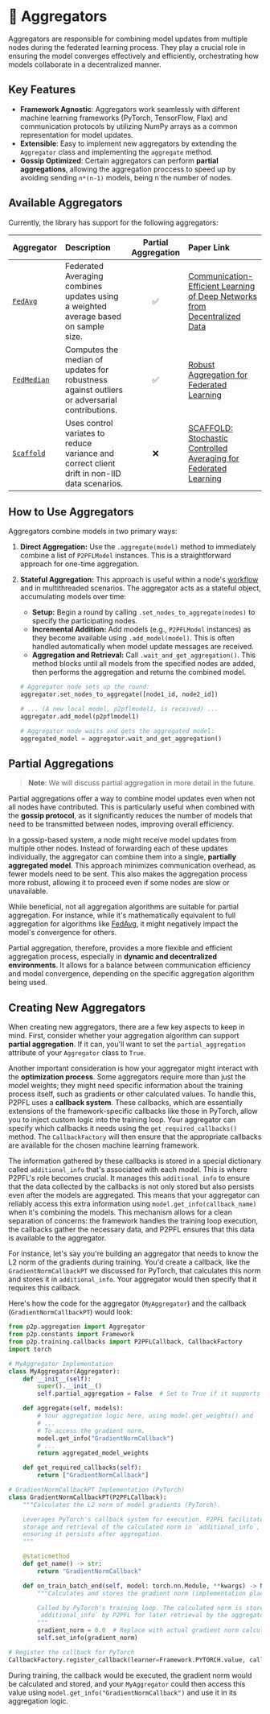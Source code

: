 # 🧩 Aggregators

Aggregators are responsible for combining model updates from multiple nodes during the federated learning process. They play a crucial role in ensuring the model converges effectively and efficiently, orchestrating how models collaborate in a decentralized manner.

## Key Features

*   **Framework Agnostic**: Aggregators work seamlessly with different machine learning frameworks (PyTorch, TensorFlow, Flax) and communication protocols by utilizing NumPy arrays as a common representation for model updates.
*   **Extensible**: Easy to implement new aggregators by extending the `Aggregator` class and implementing the `aggregate` method.
*   **Gossip Optimized**: Certain aggregators can perform **partial aggregations**, allowing the aggregation proccess to speed up by avoiding sending `n*(n-1)` models, being n the number of nodes.

## Available Aggregators

Currently, the library has support for the following aggregators:

| Aggregator       | Description                                                                                   | Partial Aggregation | Paper Link                                                                                                |
| :---------------- | :-------------------------------------------------------------------------------------------- | :-----------------: | :-------------------------------------------------------------------------------------------------------- |
| [`FedAvg`](#FedAvg)            | Federated Averaging combines updates using a weighted average based on sample size.           |         ✅         | [Communication-Efficient Learning of Deep Networks from Decentralized Data](https://arxiv.org/abs/1602.05629) |
| [`FedMedian`](#FedMedian)         | Computes the median of updates for robustness against outliers or adversarial contributions. |         ✅         | [Robust Aggregation for Federated Learning](https://arxiv.org/abs/1705.05491)                               |
| [`Scaffold`](#Scaffold)          | Uses control variates to reduce variance and correct client drift in non-IID data scenarios. |         ❌         | [SCAFFOLD: Stochastic Controlled Averaging for Federated Learning](https://arxiv.org/abs/1910.06378)        |

## How to Use Aggregators

Aggregators combine models in two primary ways:

1. **Direct Aggregation:** Use the `.aggregate(model)` method to immediately combine a list of `P2PFLModel` instances. This is a straightforward approach for one-time aggregation.

2. **Stateful Aggregation:** This approach is useful within a node's [workflow](../workflows.md) and in multithreaded scenarios. The aggregator acts as a stateful object, accumulating models over time:
    *   **Setup:** Begin a round by calling `.set_nodes_to_aggregate(nodes)` to specify the participating nodes.
    *   **Incremental Addition:** Add models (e.g., `P2PFLModel` instances) as they become available using `.add_model(model)`. This is often handled automatically when model update messages are received.
    *   **Aggregation and Retrieval:** Call `.wait_and_get_aggregation()`. This method blocks until all models from the specified nodes are added, then performs the aggregation and returns the combined model.

    ```python
    # Aggregator node sets up the round:
    aggregator.set_nodes_to_aggregate([node1_id, node2_id])

    # ... (A new local model, p2pflmodel1, is received) ...
    aggregator.add_model(p2pflmodel1)

    # Aggregator node waits and gets the aggregated model:
    aggregated_model = aggregator.wait_and_get_aggregation()
    ```

## Partial Aggregations

> **Note**: We will discuss partial aggregation in more detail in the future.

Partial aggregations offer a way to combine model updates even when not all nodes have contributed. This is particularly useful when combined with the **gossip protocol**, as it significantly reduces the number of models that need to be transmitted between nodes, improving overall efficiency.

In a gossip-based system, a node might receive model updates from multiple other nodes. Instead of forwarding each of these updates individually, the aggregator can combine them into a single, **partially aggregated model**. This approach minimizes communication overhead, as fewer models need to be sent. This also makes the aggregation process more robust, allowing it to proceed even if some nodes are slow or unavailable.

While beneficial, not all aggregation algorithms are suitable for partial aggregation. For instance, while it's mathematically equivalent to full aggregation for algorithms like [FedAvg](#FedAvg), it might negatively impact the model's convergence for others.

Partial aggregation, therefore, provides a more flexible and efficient aggregation process, especially in **dynamic and decentralized environments**. It allows for a balance between communication efficiency and model convergence, depending on the specific aggregation algorithm being used.

## Creating New Aggregators

When creating new aggregators, there are a few key aspects to keep in mind. First, consider whether your aggregation algorithm can support **partial aggregation**. If it can, you'll want to set the `partial_aggregation` attribute of your `Aggregator` class to `True`.

Another important consideration is how your aggregator might interact with the **optimization process**. Some aggregators require more than just the model weights; they might need specific information about the training process itself, such as gradients or other calculated values. To handle this, P2PFL uses a **callback system**. These callbacks, which are essentially extensions of the framework-specific callbacks like those in PyTorch, allow you to inject custom logic into the training loop. Your aggregator can specify which callbacks it needs using the `get_required_callbacks()` method. The `CallbackFactory` will then ensure that the appropriate callbacks are available for the chosen machine learning framework.

The information gathered by these callbacks is stored in a special dictionary called `additional_info` that's associated with each model. This is where P2PFL's role becomes crucial. It manages this `additional_info` to ensure that the data collected by the callbacks is not only stored but also persists even after the models are aggregated. This means that your aggregator can reliably access this extra information using `model.get_info(callback_name)` when it's combining the models. This mechanism allows for a clean separation of concerns: the framework handles the training loop execution, the callbacks gather the necessary data, and P2PFL ensures that this data is available to the aggregator.

For instance, let's say you're building an aggregator that needs to know the L2 norm of the gradients during training. You'd create a callback, like the `GradientNormCallbackPT` we discussed for PyTorch, that calculates this norm and stores it in `additional_info`. Your aggregator would then specify that it requires this callback.

Here's how the code for the aggregator (`MyAggregator`) and the callback (`GradientNormCallbackPT`) would look:

```python
from p2p.aggregation import Aggregator
from p2p.constants import Framework
from p2p.training.callbacks import P2PFLCallback, CallbackFactory
import torch

# MyAggregator Implementation
class MyAggregator(Aggregator):
    def __init__(self):
        super().__init__()
        self.partial_aggregation = False  # Set to True if it supports partial aggregation

    def aggregate(self, models):
        # Your aggregation logic here, using model.get_weights() and
        # ...
        # To access the gradient norm.
        model.get_info("GradientNormCallback") 
        # ...
        return aggregated_model_weights

    def get_required_callbacks(self):
        return ["GradientNormCallback"]

# GradientNormCallbackPT Implementation (PyTorch)
class GradientNormCallbackPT(P2PFLCallback):
    """Calculates the L2 norm of model gradients (PyTorch).

    Leverages PyTorch's callback system for execution. P2PFL facilitates
    storage and retrieval of the calculated norm in `additional_info`,
    ensuring it persists after aggregation.
    """

    @staticmethod
    def get_name() -> str:
        return "GradientNormCallback"

    def on_train_batch_end(self, model: torch.nn.Module, **kwargs) -> None:
        """Calculates and stores the gradient norm (implementation placeholder).

        Called by PyTorch's training loop. The calculated norm is stored in
        `additional_info` by P2PFL for later retrieval by the aggregator.
        """
        gradient_norm = 0.0  # Replace with actual gradient norm calculation
        self.set_info(gradient_norm)

# Register the callback for PyTorch
CallbackFactory.register_callback(learner=Framework.PYTORCH.value, callback=GradientNormCallbackPT)
```

During training, the callback would be executed, the gradient norm would be calculated and stored, and your `MyAggregator` could then access this value using `model.get_info("GradientNormCallback")` and use it in its aggregation logic.

